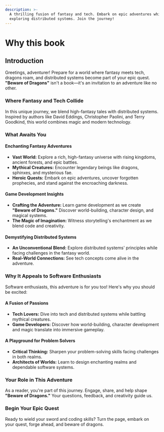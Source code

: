 ```yaml
---
description: >-
  A thrilling fusion of fantasy and tech. Embark on epic adventures while
  exploring distributed systems. Join the journey!
---
```


# Why this book

## Introduction

Greetings, adventurer! Prepare for a world where fantasy meets tech, dragons roam, and distributed systems become part of your epic quest. **"Beware of Dragons"** isn't a book—it's an invitation to an adventure like no other.

### Where Fantasy and Tech Collide

In this unique journey, we blend high-fantasy tales with distributed systems. Inspired by authors like David Eddings, Christopher Paolini, and Terry Goodkind, this world combines magic and modern technology.

### What Awaits You

#### Enchanting Fantasy Adventures

* **Vast World:** Explore a rich, high-fantasy universe with rising kingdoms, ancient forests, and epic battles.
* **Mythical Creatures:** Encounter legendary beings like dragons, sphinxes, and mysterious fae.
* **Heroic Quests:** Embark on epic adventures, uncover forgotten prophecies, and stand against the encroaching darkness.

#### Game Development Insights

* **Crafting the Adventure:** Learn game development as we create **"Beware of Dragons."** Discover world-building, character design, and magical systems.
* **The Magic of Imagination:** Witness storytelling's enchantment as we blend code and creativity.

#### Demystifying Distributed Systems

* **An Unconventional Blend:** Explore distributed systems' principles while facing challenges in the fantasy world.
* **Real-World Connections:** See tech concepts come alive in the adventure.

### Why It Appeals to Software Enthusiasts

Software enthusiasts, this adventure is for you too! Here's why you should be excited:

#### A Fusion of Passions

* **Tech Lovers:** Dive into tech and distributed systems while battling mythical creatures.
* **Game Developers:** Discover how world-building, character development and magic translate into immersive gameplay.

#### A Playground for Problem Solvers

* **Critical Thinking:** Sharpen your problem-solving skills facing challenges in both realms.
* **Architects of Worlds:** Learn to design enchanting realms and dependable software systems.

### Your Role in This Adventure

As a reader, you're part of this journey. Engage, share, and help shape **"Beware of Dragons."** Your questions, feedback, and creativity guide us.

### Begin Your Epic Quest

Ready to wield your sword and coding skills? Turn the page, embark on your quest, forge ahead, and beware of dragons.
